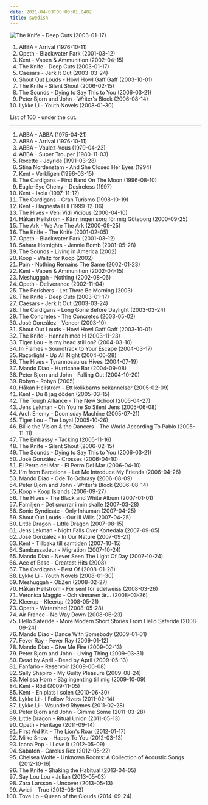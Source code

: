 ```yaml
---
date: 2021-04-03T08:00:01.040Z
title: swedish
---
```

![The Knife - Deep Cuts (2003-01-17)](http://coverartarchive.org/release/7ec39128-ef00-415d-905e-e2764e337193/9196624679-500.jpg "The Knife - Deep Cuts (2003-01-17)")
<ol class="albums">
<li data-cover="https://via.placeholder.com/450" data-tags="pop, 70s" role="button">ABBA - Arrival (1976-10-11)</li>
<li data-cover="https://via.placeholder.com/450" data-tags="progressive death metal, progressive metal" role="button">Opeth - Blackwater Park (2001-03-12)</li>
<li data-cover="https://via.placeholder.com/450" data-tags="swedish" role="button">Kent - Vapen & Ammunition (2002-04-15)</li>
<li data-cover="http://coverartarchive.org/release/7ec39128-ef00-415d-905e-e2764e337193/9196624679-500.jpg" data-tags="electronic, electronica" role="button">The Knife - Deep Cuts (2003-01-17)</li>
<li data-cover="https://via.placeholder.com/450" data-tags="swedish" role="button">Caesars - Jerk It Out (2003-03-24)</li>
<li data-cover="https://img.discogs.com/6GJfVqXu_BJ_fRyCbg5ue7oXqlI=/fit-in/208x208/filters:strip_icc():format(jpeg):mode_rgb():quality(90)/discogs-images/R-4383615-1363448225-9578.jpeg.jpg" data-tags="indie, swedish, indie rock" role="button">Shout Out Louds - Howl Howl Gaff Gaff (2003-10-01)</li>
<li data-cover="https://img.discogs.com/2ZLdfJiam29oAkj3sQKWB2CW-C0=/fit-in/600x913/filters:strip_icc():format(jpeg):mode_rgb():quality(90)/discogs-images/R-834020-1355477107-9091.jpeg.jpg" data-tags="electronic, 2006" role="button">The Knife - Silent Shout (2006-02-15)</li>
<li data-cover="https://via.placeholder.com/450" data-tags="rock, swedish, 2006, alternative" role="button">The Sounds - Dying to Say This to You (2006-03-21)</li>
<li data-cover="https://via.placeholder.com/450" data-tags="indie, swedish" role="button">Peter Bjorn and John - Writer's Block (2006-08-14)</li>
<li data-cover="https://via.placeholder.com/450" data-tags="2008, swedish" role="button">Lykke Li - Youth Novels (2008-01-30)</li>
</ol>
List of 100 - under the cut.
<!-- more -->

_________________

<ol class="albums">
<li data-cover="https://via.placeholder.com/450" data-tags="pop, abba, 1975, disco, 70s" role="button">
ABBA - ABBA (1975-04-21)
</li>
<li data-cover="https://via.placeholder.com/450" data-tags="pop, 70s" role="button">
ABBA - Arrival (1976-10-11)
</li>
<li data-cover="https://via.placeholder.com/450" data-tags="pop, 1979, 70s" role="button">
ABBA - Voulez-Vous (1979-04-23)
</li>
<li data-cover="https://via.placeholder.com/450" data-tags="pop" role="button">
ABBA - Super Trouper (1980-11-03)
</li>
<li data-cover="https://img.discogs.com/0NOMf8Yk7O_Djhb8UPJDdvuWEOc=/fit-in/600x540/filters:strip_icc():format(jpeg):mode_rgb():quality(90)/discogs-images/R-12255979-1531540052-2119.jpeg.jpg" data-tags="roxette, 90s, pop" role="button">
Roxette - Joyride (1991-03-28)
</li>
<li data-cover="https://via.placeholder.com/450" data-tags="swedish, female vocalists, 1994, acoustic" role="button">
Stina Nordenstam - And She Closed Her Eyes (1994)
</li>
<li data-cover="https://via.placeholder.com/450" data-tags="swedish, 1996" role="button">
Kent - Verkligen (1996-03-15)
</li>
<li data-cover="http://coverartarchive.org/release/6f7a28b7-c6e0-4a65-870e-7e9e82d33511/4520869611-500.jpg" data-tags="90s, pop" role="button">
The Cardigans - First Band On The Moon (1996-08-10)
</li>
<li data-cover="https://img.discogs.com/rCaNhr_34D521yNmbQrdiMBrlMw=/fit-in/600x595/filters:strip_icc():format(jpeg):mode_rgb():quality(90)/discogs-images/R-10436054-1497386385-2041.jpeg.jpg" data-tags="pop, 90s" role="button">
Eagle-Eye Cherry - Desireless (1997)
</li>
<li data-cover="https://via.placeholder.com/450" data-tags="swedish" role="button">
Kent - Isola (1997-11-12)
</li>
<li data-cover="http://coverartarchive.org/release/70f5e652-0a10-37ca-8d1d-1610ca3cfa29/3711112834-500.jpg" data-tags="rock, 90s, female vocalists" role="button">
The Cardigans - Gran Turismo (1998-10-19)
</li>
<li data-cover="https://via.placeholder.com/450" data-tags="swedish" role="button">
Kent - Hagnesta Hill (1999-12-06)
</li>
<li data-cover="http://coverartarchive.org/release/13e2716a-6eb4-3575-881e-bb9cf48aeda2/21761326628-500.jpg" data-tags="garage rock, 2000" role="button">
The Hives - Veni Vidi Vicious (2000-04-10)
</li>
<li data-cover="https://via.placeholder.com/450" data-tags="swedish" role="button">
Håkan Hellström - Känn ingen sorg för mig Göteborg (2000-09-25)
</li>
<li data-cover="https://via.placeholder.com/450" data-tags="2000, swedish, indiepop, glam rock" role="button">
The Ark - We Are The Ark (2000-09-25)
</li>
<li data-cover="https://img.discogs.com/2ZLdfJiam29oAkj3sQKWB2CW-C0=/fit-in/600x913/filters:strip_icc():format(jpeg):mode_rgb():quality(90)/discogs-images/R-834020-1355477107-9091.jpeg.jpg" data-tags="electronic" role="button">
The Knife - The Knife (2001-02-05)
</li>
<li data-cover="https://via.placeholder.com/450" data-tags="progressive death metal, progressive metal" role="button">
Opeth - Blackwater Park (2001-03-12)
</li>
<li data-cover="https://img.discogs.com/Y4Kwv65_HuZl71dja0wCaXKmXCg=/fit-in/300x297/filters:strip_icc():format(jpeg):mode_rgb():quality(90)/discogs-images/R-540412-1129236660.jpeg.jpg" data-tags="2001, rock, punk, swedish, power pop, garage rock" role="button">
Sahara Hotnights - Jennie Bomb (2001-05-28)
</li>
<li data-cover="https://via.placeholder.com/450" data-tags="indie rock, rock, swedish" role="button">
The Sounds - Living in America (2002)
</li>
<li data-cover="https://via.placeholder.com/450" data-tags="jazz, nu jazz, electronic" role="button">
Koop - Waltz for Koop (2002)
</li>
<li data-cover="http://coverartarchive.org/release/f69b764c-3df8-4a32-9195-6868eb08b47a/5243122074-500.jpg" data-tags="industrial metal" role="button">
Pain - Nothing Remains The Same (2002-01-23)
</li>
<li data-cover="https://via.placeholder.com/450" data-tags="swedish" role="button">
Kent - Vapen & Ammunition (2002-04-15)
</li>
<li data-cover="https://via.placeholder.com/450" data-tags="progressive metal, math metal" role="button">
Meshuggah - Nothing (2002-08-06)
</li>
<li data-cover="https://via.placeholder.com/450" data-tags="progressive death metal, progressive metal" role="button">
Opeth - Deliverance (2002-11-04)
</li>
<li data-cover="https://img.discogs.com/81sbJ_evVaaWj-YpvigRUHot62Y=/fit-in/289x288/filters:strip_icc():format(jpeg):mode_rgb():quality(90)/discogs-images/R-6185789-1425292961-3289.jpeg.jpg" data-tags="indie" role="button">
The Perishers - Let There Be Morning (2003)
</li>
<li data-cover="http://coverartarchive.org/release/7ec39128-ef00-415d-905e-e2764e337193/9196624679-500.jpg" data-tags="electronic, electronica" role="button">
The Knife - Deep Cuts (2003-01-17)
</li>
<li data-cover="https://via.placeholder.com/450" data-tags="swedish" role="button">
Caesars - Jerk It Out (2003-03-24)
</li>
<li data-cover="http://coverartarchive.org/release/ac28d08e-aada-38e0-bdb3-7307618bcbe7/16232910297-500.jpg" data-tags="the cardigans, pop, rock, female vocalists" role="button">
The Cardigans - Long Gone Before Daylight (2003-03-24)
</li>
<li data-cover="https://img.discogs.com/h-EXhG6VpurJgbKyYTL8rOdlAt8=/fit-in/600x616/filters:strip_icc():format(jpeg):mode_rgb():quality(90)/discogs-images/R-1335827-1483825501-7289.jpeg.jpg" data-tags="swedish, 00s, 2004, indie, rock" role="button">
The Concretes - The Concretes (2003-05-02)
</li>
<li data-cover="http://coverartarchive.org/release/69e16928-4321-3b7e-a191-7b3264e5ba49/3974188466-500.jpg" data-tags="singer-songwriter, acoustic" role="button">
José González - Veneer (2003-10)
</li>
<li data-cover="https://img.discogs.com/6GJfVqXu_BJ_fRyCbg5ue7oXqlI=/fit-in/208x208/filters:strip_icc():format(jpeg):mode_rgb():quality(90)/discogs-images/R-4383615-1363448225-9578.jpeg.jpg" data-tags="indie, swedish, indie rock" role="button">
Shout Out Louds - Howl Howl Gaff Gaff (2003-10-01)
</li>
<li data-cover="https://img.discogs.com/Q3E9hxvN7jdmBXzKP1yXA0x3WZ8=/fit-in/600x599/filters:strip_icc():format(jpeg):mode_rgb():quality(90)/discogs-images/R-855250-1335035281.gif.jpg" data-tags="2003, electronic" role="button">
The Knife - Hannah med H (2003-11-23)
</li>
<li data-cover="https://via.placeholder.com/450" data-tags="2004, indie, alternative, swedish, folk, singer-songwriter, svenskt, 2000s, registret, need to check this out, hupin, part of my vinyl collection, records i consider buying, singing songwriters, my private work station, irack, schoene musik, d2004, tiger lou  ttttttttttttttttttttt, samipop" role="button">
Tiger Lou - Is my head still on? (2004-03-10)
</li>
<li data-cover="http://coverartarchive.org/release/2bfa71ba-2e99-4145-bf6c-63861d04ea92/7301076123-500.jpg" data-tags="melodic death metal" role="button">
In Flames - Soundtrack to Your Escape (2004-03-17)
</li>
<li data-cover="https://img.discogs.com/2SvKCAYi00xoyMoUETY-bjnYcx0=/fit-in/300x300/filters:strip_icc():format(jpeg):mode_rgb():quality(90)/discogs-images/R-1830389-1298567872.jpeg.jpg" data-tags="2004, indie rock, indie, british" role="button">
Razorlight - Up All Night (2004-06-28)
</li>
<li data-cover="http://coverartarchive.org/release/c50d3d01-3f3a-3685-9ad6-58d7942a31be/3374165987-500.jpg" data-tags="garage rock, 2004" role="button">
The Hives - Tyrannosaurus Hives (2004-07-19)
</li>
<li data-cover="https://via.placeholder.com/450" data-tags="rock, indie rock" role="button">
Mando Diao - Hurricane Bar (2004-09-08)
</li>
<li data-cover="http://coverartarchive.org/release/33194adb-690c-4978-822b-a4e6e7c26b66/16406458688-500.jpg" data-tags="pop, swedish" role="button">
Peter Bjorn and John - Falling Out (2004-10-20)
</li>
<li data-cover="https://img.discogs.com/wqzWHSlPK9hGub5VD2q0Eti1E4s=/fit-in/600x605/filters:strip_icc():format(jpeg):mode_rgb():quality(90)/discogs-images/R-1159224-1249246899.jpeg.jpg" data-tags="electronic, pop, dance" role="button">
Robyn - Robyn (2005)
</li>
<li data-cover="https://via.placeholder.com/450" data-tags="indie" role="button">
Håkan Hellström - Ett kolikbarns bekännelser (2005-02-09)
</li>
<li data-cover="https://via.placeholder.com/450" data-tags="swedish" role="button">
Kent - Du & jag döden (2005-03-15)
</li>
<li data-cover="https://via.placeholder.com/450" data-tags="2005, swedish, synthpop, registret, new school, world as oyster" role="button">
The Tough Alliance - The New School (2005-04-27)
</li>
<li data-cover="https://via.placeholder.com/450" data-tags="2005, indie, pop, swedish, rock" role="button">
Jens Lekman - Oh You're So Silent Jens (2005-06-08)
</li>
<li data-cover="http://coverartarchive.org/release/de86fc39-c61d-3c1f-83fa-108827d12872/1991520366-500.jpg" data-tags="melodic death metal" role="button">
Arch Enemy - Doomsday Machine (2005-07-21)
</li>
<li data-cover="https://via.placeholder.com/450" data-tags="2005, indie, swedish" role="button">
Tiger Lou - The Loyal (2005-10-26)
</li>
<li data-cover="https://via.placeholder.com/450" data-tags="swedish, sweden" role="button">
Billie the Vision & the Dancers - The World According To Pablo (2005-11-11)
</li>
<li data-cover="https://via.placeholder.com/450" data-tags="swedish" role="button">
The Embassy - Tacking (2005-11-16)
</li>
<li data-cover="https://img.discogs.com/2ZLdfJiam29oAkj3sQKWB2CW-C0=/fit-in/600x913/filters:strip_icc():format(jpeg):mode_rgb():quality(90)/discogs-images/R-834020-1355477107-9091.jpeg.jpg" data-tags="electronic, 2006" role="button">
The Knife - Silent Shout (2006-02-15)
</li>
<li data-cover="https://via.placeholder.com/450" data-tags="rock, swedish, 2006, alternative" role="button">
The Sounds - Dying to Say This to You (2006-03-21)
</li>
<li data-cover="https://via.placeholder.com/450" data-tags="swedish" role="button">
José González - Crosses (2006-04-10)
</li>
<li data-cover="https://via.placeholder.com/450" data-tags="swedish, female vocalists" role="button">
El Perro del Mar - El Perro Del Mar (2006-04-10)
</li>
<li data-cover="https://img.discogs.com/k0hr64G-d7eA6WlD7l0CC6xedeA=/fit-in/594x594/filters:strip_icc():format(jpeg):mode_rgb():quality(90)/discogs-images/R-793834-1159431566.jpeg.jpg" data-tags="2006, indie pop" role="button">
I'm from Barcelona - Let Me Introduce My Friends (2006-04-26)
</li>
<li data-cover="https://via.placeholder.com/450" data-tags="rock, indie rock" role="button">
Mando Diao - Ode To Ochrasy (2006-08-09)
</li>
<li data-cover="https://via.placeholder.com/450" data-tags="indie, swedish" role="button">
Peter Bjorn and John - Writer's Block (2006-08-14)
</li>
<li data-cover="https://via.placeholder.com/450" data-tags="nu jazz, jazz" role="button">
Koop - Koop Islands (2006-09-27)
</li>
<li data-cover="https://via.placeholder.com/450" data-tags="rock, garage rock, 2007, alternative rock" role="button">
The Hives - The Black and White Album (2007-01-01)
</li>
<li data-cover="https://via.placeholder.com/450" data-tags="2007, swedish, electro, legally owned albums, svengigt, horstaxe, dswedish, d00ies, emusic download, det snurrar i min skalle, autoilumusaa" role="button">
Familjen - Det snurrar i min skalle (2007-03-28)
</li>
<li data-cover="https://via.placeholder.com/450" data-tags="melodic death metal" role="button">
Sonic Syndicate - Only Inhuman (2007-04-25)
</li>
<li data-cover="https://via.placeholder.com/450" data-tags="indie" role="button">
Shout Out Louds - Our Ill Wills (2007-04-25)
</li>
<li data-cover="https://via.placeholder.com/450" data-tags="trip-hop, chillout" role="button">
Little Dragon - Little Dragon (2007-08-15)
</li>
<li data-cover="https://via.placeholder.com/450" data-tags="2007, indie pop" role="button">
Jens Lekman - Night Falls Over Kortedala (2007-09-05)
</li>
<li data-cover="https://via.placeholder.com/450" data-tags="acoustic" role="button">
José González - In Our Nature (2007-09-21)
</li>
<li data-cover="https://via.placeholder.com/450" data-tags="rock, swedish" role="button">
Kent - Tillbaka till samtiden (2007-10-15)
</li>
<li data-cover="https://img.discogs.com/W0MWLlxLuJqQ06UhJPcSog5899Q=/fit-in/500x500/filters:strip_icc():format(jpeg):mode_rgb():quality(90)/discogs-images/R-2160872-1271274610.jpeg.jpg" data-tags="indie, swedish" role="button">
Sambassadeur - Migration (2007-10-24)
</li>
<li data-cover="https://via.placeholder.com/450" data-tags="indie rock, 2007, swedish" role="button">
Mando Diao - Never Seen The Light Of Day (2007-10-24)
</li>
<li data-cover="http://coverartarchive.org/release/65e879cd-d819-4675-ad98-28cc3c11bcfc/23841213869-500.jpg" data-tags="swedish, scandinavian, 90s, sweden, zweden, noord-europa, zweeds, geraldine" role="button">
Ace of Base - Greatest Hits (2008)
</li>
<li data-cover="https://via.placeholder.com/450" data-tags="2008" role="button">
The Cardigans - Best Of (2008-01-28)
</li>
<li data-cover="https://via.placeholder.com/450" data-tags="2008, swedish" role="button">
Lykke Li - Youth Novels (2008-01-30)
</li>
<li data-cover="http://coverartarchive.org/release/4766f9f5-3d4f-360d-a0dd-85d482d0e3ca/27922575264-500.jpg" data-tags="progressive metal, math metal" role="button">
Meshuggah - ObZen (2008-02-27)
</li>
<li data-cover="https://via.placeholder.com/450" data-tags="2008, pop, rock" role="button">
Håkan Hellström - För sent för edelweiss (2008-03-26)
</li>
<li data-cover="http://coverartarchive.org/release/b4e86d07-864b-4da7-ad26-0db964061e52/27167335261-500.jpg" data-tags="swedish" role="button">
Veronica Maggio - Och vinnaren är... (2008-03-26)
</li>
<li data-cover="https://via.placeholder.com/450" data-tags="electropop, electronica" role="button">
Kleerup - Kleerup (2008-05-21)
</li>
<li data-cover="http://coverartarchive.org/release/eed810a6-8266-4009-879d-cb3dd7c875a9/27886281233-500.jpg" data-tags="progressive metal, progressive death metal" role="button">
Opeth - Watershed (2008-05-28)
</li>
<li data-cover="https://img.discogs.com/gUZ66eRNlRILHIOS27nQXq05yuw=/fit-in/600x600/filters:strip_icc():format(jpeg):mode_rgb():quality(90)/discogs-images/R-1423483-1420821003-7046.jpeg.jpg" data-tags="2008, electronic" role="button">
Air France - No Way Down (2008-06-23)
</li>
<li data-cover="https://via.placeholder.com/450" data-tags="2008, 2009, swedish, registret, dloved, on tour 2009" role="button">
Hello Saferide - More Modern Short Stories From Hello Saferide (2008-09-24)
</li>
<li data-cover="https://via.placeholder.com/450" data-tags="rock, swedish" role="button">
Mando Diao - Dance With Somebody (2009-01-01)
</li>
<li data-cover="http://coverartarchive.org/release/3e1423e4-7651-4fc3-a23a-c75ff6dd323e/6273197886-500.jpg" data-tags="electronic, 2009" role="button">
Fever Ray - Fever Ray (2009-01-12)
</li>
<li data-cover="https://via.placeholder.com/450" data-tags="rock, indie" role="button">
Mando Diao - Give Me Fire (2009-02-13)
</li>
<li data-cover="https://via.placeholder.com/450" data-tags="indie pop, 2009" role="button">
Peter Bjorn and John - Living Thing (2009-03-31)
</li>
<li data-cover="http://coverartarchive.org/release/a95a890f-c2be-4edd-b98e-f86421d63dab/7888128153-500.jpg" data-tags="metalcore, pop metal, modern metal" role="button">
Dead by April - Dead by April (2009-05-13)
</li>
<li data-cover="http://coverartarchive.org/release/6f48b7db-b2a9-4122-a631-4b49321c9af0/10270263185-500.jpg" data-tags="indie, 2009" role="button">
Fanfarlo - Reservoir (2009-06-08)
</li>
<li data-cover="https://img.discogs.com/azrGozdNtE2YKltQspOG9n76ymA=/fit-in/389x600/filters:strip_icc():format(jpeg):mode_rgb():quality(90)/discogs-images/R-1894389-1251416847.jpeg.jpg" data-tags="pop, swedish" role="button">
Sally Shapiro - My Guilty Pleasure (2009-08-24)
</li>
<li data-cover="https://via.placeholder.com/450" data-tags="swedish, folk, laptop, female singer songwriter, svenska, melissa horn, skandinawien, m horn" role="button">
Melissa Horn - Säg ingenting till mig (2009-10-09)
</li>
<li data-cover="https://via.placeholder.com/450" data-tags="2009, swedish" role="button">
Kent - Röd (2009-11-05)
</li>
<li data-cover="https://via.placeholder.com/450" data-tags="swedish, rock" role="button">
Kent - En plats i solen (2010-06-30)
</li>
<li data-cover="https://via.placeholder.com/450" data-tags="lykke li" role="button">
Lykke Li - I Follow Rivers (2011-02-14)
</li>
<li data-cover="https://via.placeholder.com/450" data-tags="2011" role="button">
Lykke Li - Wounded Rhymes (2011-02-28)
</li>
<li data-cover="https://via.placeholder.com/450" data-tags="2011" role="button">
Peter Bjorn and John - Gimme Some (2011-03-28)
</li>
<li data-cover="https://via.placeholder.com/450" data-tags="2011, trip-hop" role="button">
Little Dragon - Ritual Union (2011-05-13)
</li>
<li data-cover="https://via.placeholder.com/450" data-tags="progressive rock, 2011" role="button">
Opeth - Heritage (2011-09-14)
</li>
<li data-cover="https://via.placeholder.com/450" data-tags="2012" role="button">
First Aid Kit - The Lion's Roar (2012-01-17)
</li>
<li data-cover="https://via.placeholder.com/450" data-tags="2012" role="button">
Miike Snow - Happy To You (2012-03-13)
</li>
<li data-cover="https://via.placeholder.com/450" data-tags="i love it, electronic" role="button">
Icona Pop - I Love It (2012-05-09)
</li>
<li data-cover="http://coverartarchive.org/release/714ae6d3-196b-4c92-9825-797ddbb104af/12224155771-500.jpg" data-tags="power metal" role="button">
Sabaton - Carolus Rex (2012-05-22)
</li>
<li data-cover="http://coverartarchive.org/release/8589ba2a-e62a-418d-a04d-1ee032197dd3/17775653396-500.jpg" data-tags="2012, folk, andrew, ccm, donald trump, david orton" role="button">
Chelsea Wolfe - Unknown Rooms: A Collection of Acoustic Songs (2012-10-16)
</li>
<li data-cover="http://coverartarchive.org/release/0e53fb9f-88ae-47cd-961e-e19da29c3123/3786345065-500.jpg" data-tags="2013" role="button">
The Knife - Shaking the Habitual (2013-04-05)
</li>
<li data-cover="https://via.placeholder.com/450" data-tags="swedish, female vocalists" role="button">
Say Lou Lou - Julian (2013-05-03)
</li>
<li data-cover="http://coverartarchive.org/release/abf8a774-f31b-463b-8579-cb5a553ad833/14524742257-500.jpg" data-tags="swedish" role="button">
Zara Larsson - Uncover (2013-05-13)
</li>
<li data-cover="https://via.placeholder.com/450" data-tags="2013" role="button">
Avicii - True (2013-08-13)
</li>
<li data-cover="https://via.placeholder.com/450" data-tags="2014" role="button">
Tove Lo - Queen of the Clouds (2014-09-24)
</li>
</ol>